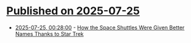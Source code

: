 # [Published on 2025-07-25](index.md)

* [2025-07-25, 00:28:00](https://soylentnews.org/article.pl?sid=25/07/24/1023256&from=rss) - [How the Space Shuttles Were Given Better Names Thanks to Star Trek](https://soylentnews.org/article.pl?sid=25/07/24/1023256&from=rss)
